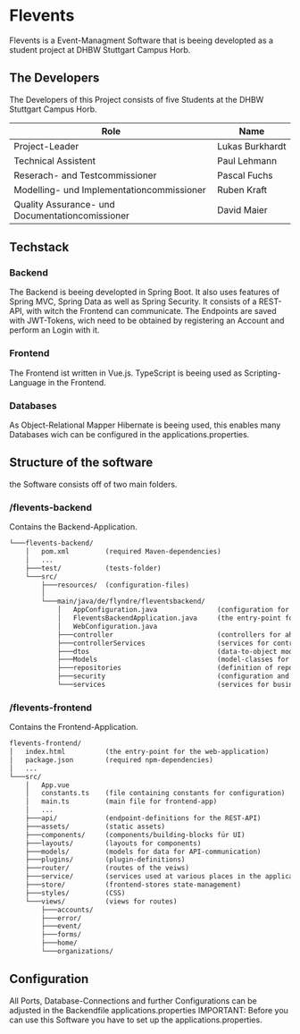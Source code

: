 # Flevents
Flevents is a Event-Managment Software that is beeing developted as a student project at DHBW Stuttgart Campus Horb.

## The Developers

The Developers of this Project consists of five Students at the DHBW Stuttgart Campus Horb.

| Role | Name |
| --- | --- |
| Project-Leader | Lukas&nbsp;Burkhardt |
| Technical Assistent | Paul&nbsp;Lehmann |
| Reserach- and Testcommissioner | Pascal&nbsp;Fuchs |
| Modelling- und Implementationcommissioner | Ruben&nbsp;Kraft |
| Quality Assurance- und Documentationcomissioner | David&nbsp;Maier |

## Techstack

### Backend

The Backend is beeing developted in Spring Boot. It also uses features of Spring MVC, Spring Data as well as Spring Security.
It consists of a REST-API, with witch the Frontend can communicate.
The Endpoints are saved with JWT-Tokens, wich need to be obtained by registering an Account and perform an Login with it.

### Frontend

The Frontend ist written in Vue.js. TypeScript is beeing used as Scripting-Language in the Frontend.

### Databases

As Object-Relational Mapper Hibernate is beeing used, this enables many Databases wich can be configured in the applications.properties.

## Structure of the software

the Software consists off of two main folders.

### /flevents-backend

Contains the Backend-Application.

```txt
└───flevents-backend/
    │   pom.xml         (required Maven-dependencies)
    │   ...
    ├───test/           (tests-folder)
    └───src/
        ├───resources/  (configuration-files)
        │
        └───main/java/de/flyndre/fleventsbackend/
            │   AppConfiguration.java               (configuration for mappings etc.)
            │   FleventsBackendApplication.java     (the entry-point for the server-application)
            │   WebConfiguration.java
            ├───controller                          (controllers for ahndling incoming requests)
            ├───controllerServices                  (services for controller-logic)
            ├───dtos                                (data-to-object models)
            ├───Models                              (model-classes for data structure)
            ├───repositories                        (definition of repositories for data base access)
            ├───security                            (configuration and logic for handling authentication and authorization)
            └───services                            (services for business logic)
```

### /flevents-frontend

Contains the Frontend-Application.

```txt
flevents-frontend/
│   index.html          (the entry-point for the web-application)
│   package.json        (required npm-dependencies)
│   ...
└───src/
    │   App.vue
    │   constants.ts    (file containing constants for configuration)
    │   main.ts         (main file for frontend-app)
    │   ...
    ├───api/            (endpoint-definitions for the REST-API)
    ├───assets/         (static assets)
    ├───components/     (components/building-blocks für UI)
    ├───layouts/        (layouts for components)
    ├───models/         (models for data for API-communication)
    ├───plugins/        (plugin-definitions)
    ├───router/         (routes of the veiws)
    ├───service/        (services used at various places in the application)
    ├───store/          (frontend-stores state-management)
    ├───styles/         (CSS)
    └───views/          (views for routes)
        ├───accounts/
        ├───error/
        ├───event/
        ├───forms/
        ├───home/
        └───organizations/
```

## Configuration

All Ports, Database-Connections and further Configurations can be adjusted in the Backendfile applications.properties
IMPORTANT: Before you can use this Software you have to set up the applications.properties.
